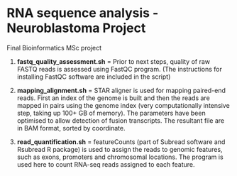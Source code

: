 # RNA sequence analysis - Neuroblastoma Project

Final Bioinformatics MSc project


1. **fastq_quality_assessment.sh** = Prior to next steps, quality of raw FASTQ reads is assessed using FastQC program. (The instructions for installing FastQC software are included in the script)

2. **mapping_alignment.sh** = STAR aligner is used for mapping paired-end reads. First an index of the genome is built and then the reads are mapped in pairs using the genome index (very computationally intensive step, taking up 100+ GB of memory). The parameters have been optimised to allow detection of fusion transcripts. The resultant file are in BAM format, sorted by coordinate.

3. **read_quantification.sh** = featureCounts (part of Subread software and Rsubread R package) is used to assign the reads to genomic features, such as exons, promoters and chromosomal locations. The program is used here to count RNA-seq reads assigned to each feature.
